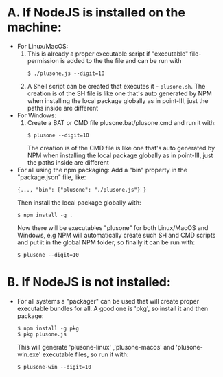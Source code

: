 # A. If NodeJS is installed on the machine:
  * For Linux/MacOS: 
    1. This is already a proper executable script
       if "executable" file-permission is added to the the file and can be run with
       ```
       $ ./plusone.js --digit=10
       ```
    2. A Shell script can be created that executes it - `plusone.sh`.
       The creation is of the SH file is like one that's auto generated by NPM
       when installing the local package globally as in point-III, just the paths inside are different
  * For Windows:
    1. Create a BAT or CMD file plusone.bat/plusone.cmd and run it with:
       ```
       $ plusone --digit=10
       ```
       The creation is of the CMD file is like one that's auto generated by NPM
       when installing the local package globally as in point-III, just the paths inside are different
  * For all using the npm packaging:
     Add a "bin" property in the "package.json" file, like:
     ```console
     {..., "bin": {"plusone": "./plusone.js"} }
     ```
     Then install the local package globally with:
     ```
     $ npm install -g .
     ```
     Now there will be executables "plusone" for both Linux/MacOS and Windows,
     e.g NPM will automatically create such SH and CMD scripts and put it in the global NPM folder,
     so finally it can be run with:
     ```
     $ plusone --digit=10
     ```

# B. If NodeJS is not installed:
  * For all systems a "packager" can be used that will create proper executable bundles for all.
     A good one is 'pkg', so install it and then package:
     ```
     $ npm install -g pkg
     $ pkg plusone.js
     ```
     This will generate 'plusone-linux' ,'plusone-macos' and 'plusone-win.exe' executable files, so run it with:
     ```
     $ plusone-win --digit=10
     ```
    
